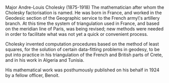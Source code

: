 Major Andre-Louis Cholesky (1875-1918) The mathematician after whom the
Cholesky factorisation is named. He was born in France, and worked in
the Geodesic section of the Geographic service to the French army\\'s
artillery branch. At this time the system of triangulation used in
France, and based on the meridian line of Paris, was being revised; new
methods were needed in order to facilitate what was not yet a quick or
convenient process.

Cholesky invented computation procedures based on the method of least
squares, for the solution of certain data-fitting problems in geodesy,
to be put into practice in his triangulation of the French and British
parts of Crete, and in his work in Algeria and Tunisia.

His mathematical work was posthumously published on his behalf in 1924
by a fellow officer, Benoit.
